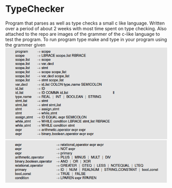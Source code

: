 # TypeChecker
Program that parses as well as type checks a small c like language. Written over a period of about 2 weeks with most time spent on type checking. Also attached to the repo are images of the grammer of the c-like language to test the program. To run program type make and type in your program using the grammer given
![alt text](https://raw.githubusercontent.com/assadyousuf/TypeChecker/master/TypeChecker/Screen%20Shot%202019-11-17%20at%203.57.13%20PM.png?token=AKZS4JMTDEHRPBVCPWTAULS52HJF4)
![alt text](https://raw.githubusercontent.com/assadyousuf/TypeChecker/master/TypeChecker/Screen%20Shot%202019-11-17%20at%203.57.19%20PM.png?token=AKZS4JPCHA5RFHHGUF4YX3C52HJHY)
